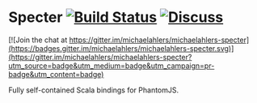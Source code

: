 # Specter [![Build Status](https://travis-ci.org/michaelahlers/michaelahlers-specter.svg?branch=master)](https://travis-ci.org/michaelahlers/michaelahlers-specter) [![Discuss](https://badges.gitter.im/michaelahlers/michaelahlers-specter.svg)](https://gitter.im/michaelahlers/michaelahlers-specter?utm_source=badge&utm_medium=badge&utm_campaign=pr-badge&utm_content=badge)

[![Join the chat at https://gitter.im/michaelahlers/michaelahlers-specter](https://badges.gitter.im/michaelahlers/michaelahlers-specter.svg)](https://gitter.im/michaelahlers/michaelahlers-specter?utm_source=badge&utm_medium=badge&utm_campaign=pr-badge&utm_content=badge)

Fully self-contained Scala bindings for PhantomJS.
